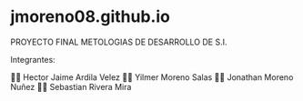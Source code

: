 # jmoreno08.github.io
PROYECTO FINAL METOLOGIAS DE DESARROLLO DE S.I.

Integrantes:

👨‍💻 Hector Jaime Ardila Velez
👨‍💻 Yilmer Moreno Salas 
👨‍💻 Jonathan Moreno Nuñez
👨‍💻 Sebastian Rivera Mira
